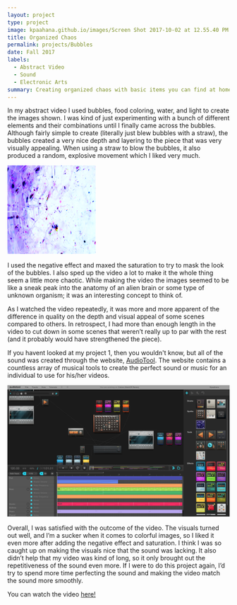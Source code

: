```yaml
---
layout: project
type: project
image: kpaahana.github.io/images/Screen Shot 2017-10-02 at 12.55.40 PM.png
title: Organized Chaos 
permalink: projects/Bubbles
date: Fall 2017
labels:
  - Abstract Video
  - Sound
  - Electronic Arts
summary: Creating organized chaos with basic items you can find at home
---
```


In my abstract video I used bubbles, food coloring, water, and light to create the images shown. I was kind of just experimenting with a bunch of different elements and their combinations until I finally came across the bubbles. Although fairly simple to create (literally just blew bubbles with a straw), the bubbles created a very nice depth and layering to the piece that was very visually appealing. When using a straw to blow the bubbles, it also produced a random, explosive movement which I liked very much. 

<img class="ui right rounded floated image" src="/images/B1.png"  width= "200" height="200"> 

I used the negative effect and maxed the saturation to try to mask the look of the bubbles. I also sped up the video a lot to make it the whole thing seem a little more chaotic. While making the video the images seemed to be like a sneak peak into the anatomy of an alien brain or some type of unknown organism; it was an interesting concept to think of. 

As I watched the video repeatedly, it was more and more apparent of the difference in quality on the depth and visual appeal of some scenes compared to others. In retrospect, I had more than enough length in the video to cut down in some scenes that weren’t really up to par with the rest (and it probably would have strengthened the piece).

If you havent looked at my project 1, then you wouldn't know, but all of the sound was created through the website, [AudioTool](http://audiotool.com). The website contains a countless array of musical tools to create the perfect sound or music for an individual to use for his/her videos.

<img class="ui image" src="/images/Screen Shot 2017-09-03 at 9.49.44 PM.png"> 

Overall, I was satisfied with the outcome of the video. The visuals turned out well, and I’m a sucker when it comes to colorful images, so I liked it even more after adding the negative effect and saturation. I think I was so caught up on making the visuals nice that the sound was lacking. It also didn’t help that my video was kind of long, so it only brought out the repetitiveness of the sound even more. If I were to do this project again, I’d try to spend more time perfecting the sound and making the video match the sound more smoothly.

You can watch the video [here!](https://www.youtube.com/watch?v=PLJy1lev_uY)



